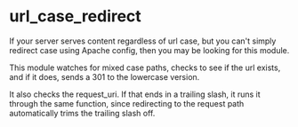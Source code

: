 # url_case_redirect

If your server serves content regardless of url case, but you can't simply redirect case using Apache config, then you may be looking for this module.

This module watches for mixed case paths, checks to see if the url exists, and if it does, sends a 301 to the lowercase version.

It also checks the request_uri. If that ends in a trailing slash, it runs it through the same function, since redirecting to the request path automatically trims the trailing slash off.